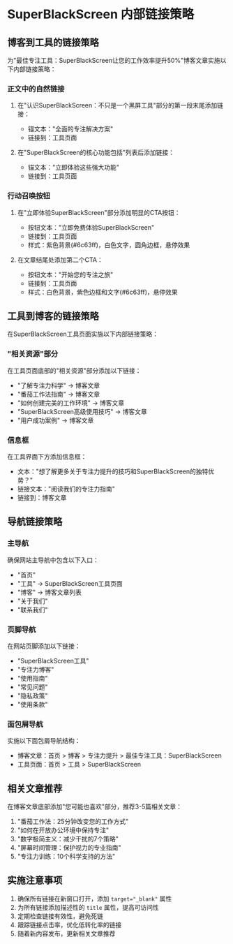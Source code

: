 # SuperBlackScreen 内部链接策略

## 博客到工具的链接策略

为"最佳专注工具：SuperBlackScreen让您的工作效率提升50%"博客文章实施以下内部链接策略：

### 正文中的自然链接
1. 在"认识SuperBlackScreen：不只是一个黑屏工具"部分的第一段末尾添加链接：
   - 锚文本："全面的专注解决方案"
   - 链接到：工具页面

2. 在"SuperBlackScreen的核心功能包括"列表后添加链接：
   - 锚文本："立即体验这些强大功能"
   - 链接到：工具页面

### 行动召唤按钮
1. 在"立即体验SuperBlackScreen"部分添加明显的CTA按钮：
   - 按钮文本："立即免费体验SuperBlackScreen"
   - 链接到：工具页面
   - 样式：紫色背景(#6c63ff)，白色文字，圆角边框，悬停效果

2. 在文章结尾处添加第二个CTA：
   - 按钮文本："开始您的专注之旅"
   - 链接到：工具页面
   - 样式：白色背景，紫色边框和文字(#6c63ff)，悬停效果

## 工具到博客的链接策略

在SuperBlackScreen工具页面实施以下内部链接策略：

### "相关资源"部分
在工具页面底部的"相关资源"部分添加以下链接：
- "了解专注力科学" → 博客文章
- "番茄工作法指南" → 博客文章
- "如何创建完美的工作环境" → 博客文章
- "SuperBlackScreen高级使用技巧" → 博客文章
- "用户成功案例" → 博客文章

### 信息框
在工具界面下方添加信息框：
- 文本："想了解更多关于专注力提升的技巧和SuperBlackScreen的独特优势？"
- 链接文本："阅读我们的专注力指南"
- 链接到：博客文章

## 导航链接策略

### 主导航
确保网站主导航中包含以下入口：
- "首页"
- "工具" → SuperBlackScreen工具页面
- "博客" → 博客文章列表
- "关于我们"
- "联系我们"

### 页脚导航
在网站页脚添加以下链接：
- "SuperBlackScreen工具"
- "专注力博客"
- "使用指南"
- "常见问题"
- "隐私政策"
- "使用条款"

### 面包屑导航
实施以下面包屑导航结构：
- 博客文章：首页 > 博客 > 专注力提升 > 最佳专注工具：SuperBlackScreen
- 工具页面：首页 > 工具 > SuperBlackScreen

## 相关文章推荐

在博客文章底部添加"您可能也喜欢"部分，推荐3-5篇相关文章：
1. "番茄工作法：25分钟改变您的工作方式"
2. "如何在开放办公环境中保持专注"
3. "数字极简主义：减少干扰的7个策略"
4. "屏幕时间管理：保护视力的专业指南"
5. "专注力训练：10个科学支持的方法"

## 实施注意事项

1. 确保所有链接在新窗口打开，添加 `target="_blank"` 属性
2. 为所有链接添加描述性的 `title` 属性，提高可访问性
3. 定期检查链接有效性，避免死链
4. 跟踪链接点击率，优化低转化率的链接
5. 随着新内容发布，更新相关文章推荐
